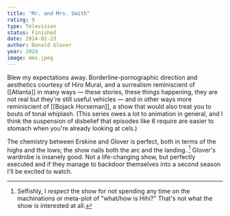 ```yaml
---
title: "Mr. and Mrs. Smith"
rating: 9
type: Television
status: Finished
date: 2024-02-23
author: Donald Glover
year: 2024
image: mms.jpeg
---
```


Blew my expectations away. Borderline-pornographic direction and aesthetics courtesy of Hiro Murai, and a surrealism reminiscient of [[Atlanta]] in many ways
— these stories, these things happening, they are not real but they're still useful vehicles — and in other ways more reminiscient of [[Bojack Horseman]],
a show that would also treat you to bouts of tonal whiplash. (This series owes a lot to animation in general, and I think the suspension of disbelief that
episodes like 6 require are easier to stomach when you're already looking at cels.)

The chemistry between Erskine and Glover is perfect, both in terms of the highs and the lows; the show nails both the arc and the landing. [^1] Glover's wardrobe is insanely good. Not a life-changing show, but perfectly executed and if they manage to backdoor themselves into a second season I'll be excited to watch.

[^1]: Selfishly, I _respect_ the show for not spending any time on the machinations or meta-plot of "what/how is Hihi?" That's not what the show is interested at all.
